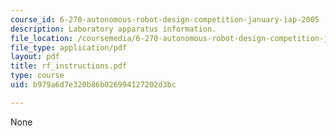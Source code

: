 ```yaml
---
course_id: 6-270-autonomous-robot-design-competition-january-iap-2005
description: Laboratory apparatus information.
file_location: /coursemedia/6-270-autonomous-robot-design-competition-january-iap-2005/b979a6d7e320b86b026994127202d3bc_rf_instructions.pdf
file_type: application/pdf
layout: pdf
title: rf_instructions.pdf
type: course
uid: b979a6d7e320b86b026994127202d3bc

---
```

None